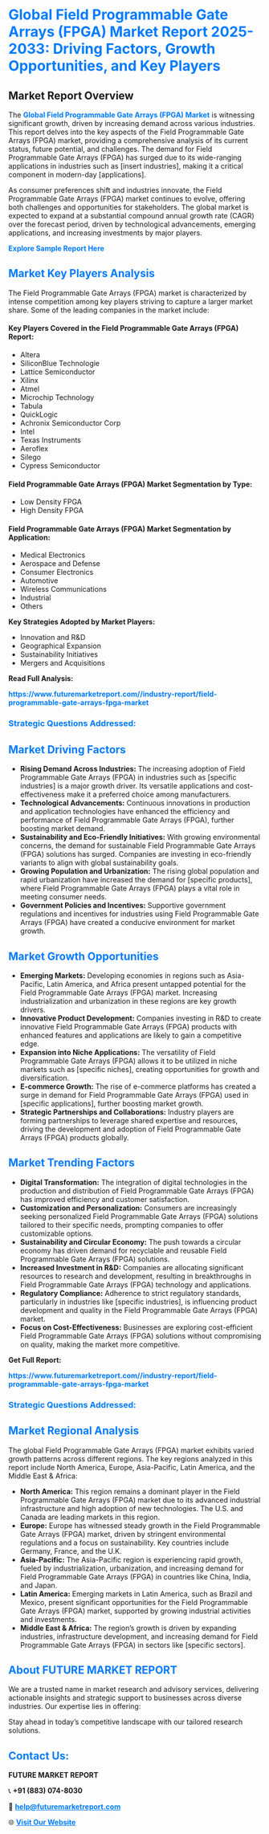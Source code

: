 <h1 style="color: #007BFF;">Global Field Programmable Gate Arrays (FPGA) Market Report 2025-2033: Driving Factors, Growth Opportunities, and Key Players</h1>

<section id="overview">
<h2>Market Report Overview</h2>
<p>The <a href="https://www.futuremarketreport.com//industry-report/field-programmable-gate-arrays-fpga-market" style="color: #007BFF; text-decoration: none;"><strong>Global Field Programmable Gate Arrays (FPGA) Market</strong></a> is witnessing significant growth, driven by increasing demand across various industries. This report delves into the key aspects of the Field Programmable Gate Arrays (FPGA) market, providing a comprehensive analysis of its current status, future potential, and challenges. The demand for Field Programmable Gate Arrays (FPGA) has surged due to its wide-ranging applications in industries such as [insert industries], making it a critical component in modern-day [applications].</p>
<p>As consumer preferences shift and industries innovate, the Field Programmable Gate Arrays (FPGA) market continues to evolve, offering both challenges and opportunities for stakeholders. The global market is expected to expand at a substantial compound annual growth rate (CAGR) over the forecast period, driven by technological advancements, emerging applications, and increasing investments by major players.</p>
</section>

<section id="overview">
<p><a href="https://www.futuremarketreport.com//request-sample/reportId=81435" style="color: #007BFF; text-decoration: none;"><strong>Explore Sample Report Here</strong></a></p>
</section>

<section id="key-players">
<h2 style="color: #007BFF;">Market Key Players Analysis</h2>
<p>The Field Programmable Gate Arrays (FPGA) market is characterized by intense competition among key players striving to capture a larger market share. Some of the leading companies in the market include:</p>
<h4>Key Players Covered in the Field Programmable Gate Arrays (FPGA) Report:</h4>
<ul><li>Altera</li><li>SiliconBlue Technologie</li><li>Lattice Semiconductor</li><li>Xilinx</li><li>Atmel</li><li>Microchip Technology</li><li>Tabula</li><li>QuickLogic</li><li>Achronix Semiconductor Corp</li><li>Intel</li><li>Texas Instruments</li><li>Aeroflex</li><li>Silego</li><li>Cypress Semiconductor</li></ul>
<h4>Field Programmable Gate Arrays (FPGA) Market Segmentation by Type:</h4>
<ul><li>Low Density FPGA</li><li>High Density FPGA</li></ul>

<h4>Field Programmable Gate Arrays (FPGA) Market Segmentation by Application:</h4>
<ul><li>Medical Electronics</li><li>Aerospace and Defense</li><li>Consumer Electronics</li><li>Automotive</li><li>Wireless Communications</li><li>Industrial</li><li>Others</li></ul>
<p><strong>Key Strategies Adopted by Market Players:</strong></p>
<ul>
<li>Innovation and R&D</li>
<li>Geographical Expansion</li>
<li>Sustainability Initiatives</li>
<li>Mergers and Acquisitions</li>
</ul>
</section>

<section>
<p><strong>Read Full Analysis: </strong></p><a href="https://www.futuremarketreport.com//industry-report/field-programmable-gate-arrays-fpga-market" style="color: #007BFF; text-decoration: none;"><strong>https://www.futuremarketreport.com//industry-report/field-programmable-gate-arrays-fpga-market</strong></a>
<h3 style="color: #007BFF;">Strategic Questions Addressed:</h3>
</section>

<section id="driving-factors">
<h2 style="color: #007BFF;">Market Driving Factors</h2>
<ul>
<li><strong>Rising Demand Across Industries:</strong> The increasing adoption of Field Programmable Gate Arrays (FPGA) in industries such as [specific industries] is a major growth driver. Its versatile applications and cost-effectiveness make it a preferred choice among manufacturers.</li>
<li><strong>Technological Advancements:</strong> Continuous innovations in production and application technologies have enhanced the efficiency and performance of Field Programmable Gate Arrays (FPGA), further boosting market demand.</li>
<li><strong>Sustainability and Eco-Friendly Initiatives:</strong> With growing environmental concerns, the demand for sustainable Field Programmable Gate Arrays (FPGA) solutions has surged. Companies are investing in eco-friendly variants to align with global sustainability goals.</li>
<li><strong>Growing Population and Urbanization:</strong> The rising global population and rapid urbanization have increased the demand for [specific products], where Field Programmable Gate Arrays (FPGA) plays a vital role in meeting consumer needs.</li>
<li><strong>Government Policies and Incentives:</strong> Supportive government regulations and incentives for industries using Field Programmable Gate Arrays (FPGA) have created a conducive environment for market growth.</li>
</ul>
</section>

<section id="growth-opportunities">
<h2 style="color: #007BFF;">Market Growth Opportunities</h2>
<ul>
<li><strong>Emerging Markets:</strong> Developing economies in regions such as Asia-Pacific, Latin America, and Africa present untapped potential for the Field Programmable Gate Arrays (FPGA) market. Increasing industrialization and urbanization in these regions are key growth drivers.</li>
<li><strong>Innovative Product Development:</strong> Companies investing in R&D to create innovative Field Programmable Gate Arrays (FPGA) products with enhanced features and applications are likely to gain a competitive edge.</li>
<li><strong>Expansion into Niche Applications:</strong> The versatility of Field Programmable Gate Arrays (FPGA) allows it to be utilized in niche markets such as [specific niches], creating opportunities for growth and diversification.</li>
<li><strong>E-commerce Growth:</strong> The rise of e-commerce platforms has created a surge in demand for Field Programmable Gate Arrays (FPGA) used in [specific applications], further boosting market growth.</li>
<li><strong>Strategic Partnerships and Collaborations:</strong> Industry players are forming partnerships to leverage shared expertise and resources, driving the development and adoption of Field Programmable Gate Arrays (FPGA) products globally.</li>
</ul>
</section>

<section id="trending-factors">
<h2 style="color: #007BFF;">Market Trending Factors</h2>
<ul>
<li><strong>Digital Transformation:</strong> The integration of digital technologies in the production and distribution of Field Programmable Gate Arrays (FPGA) has improved efficiency and customer satisfaction.</li>
<li><strong>Customization and Personalization:</strong> Consumers are increasingly seeking personalized Field Programmable Gate Arrays (FPGA) solutions tailored to their specific needs, prompting companies to offer customizable options.</li>
<li><strong>Sustainability and Circular Economy:</strong> The push towards a circular economy has driven demand for recyclable and reusable Field Programmable Gate Arrays (FPGA) solutions.</li>
<li><strong>Increased Investment in R&D:</strong> Companies are allocating significant resources to research and development, resulting in breakthroughs in Field Programmable Gate Arrays (FPGA) technology and applications.</li>
<li><strong>Regulatory Compliance:</strong> Adherence to strict regulatory standards, particularly in industries like [specific industries], is influencing product development and quality in the Field Programmable Gate Arrays (FPGA) market.</li>
<li><strong>Focus on Cost-Effectiveness:</strong> Businesses are exploring cost-efficient Field Programmable Gate Arrays (FPGA) solutions without compromising on quality, making the market more competitive.</li>
</ul>
</section>

<section>
<p><strong>Get Full Report: </strong></p><a href="https://www.futuremarketreport.com//industry-report/field-programmable-gate-arrays-fpga-market" style="color: #007BFF; text-decoration: none;"><strong>https://www.futuremarketreport.com//industry-report/field-programmable-gate-arrays-fpga-market</strong></a>
<h3 style="color: #007BFF;">Strategic Questions Addressed:</h3>
</section>


<section id="regional-analysis">
<h2 style="color: #007BFF;">Market Regional Analysis</h2>
<p>The global Field Programmable Gate Arrays (FPGA) market exhibits varied growth patterns across different regions. The key regions analyzed in this report include North America, Europe, Asia-Pacific, Latin America, and the Middle East & Africa:</p>
<ul>
<li><strong>North America:</strong> This region remains a dominant player in the Field Programmable Gate Arrays (FPGA) market due to its advanced industrial infrastructure and high adoption of new technologies. The U.S. and Canada are leading markets in this region.</li>
<li><strong>Europe:</strong> Europe has witnessed steady growth in the Field Programmable Gate Arrays (FPGA) market, driven by stringent environmental regulations and a focus on sustainability. Key countries include Germany, France, and the U.K.</li>
<li><strong>Asia-Pacific:</strong> The Asia-Pacific region is experiencing rapid growth, fueled by industrialization, urbanization, and increasing demand for Field Programmable Gate Arrays (FPGA) in countries like China, India, and Japan.</li>
<li><strong>Latin America:</strong> Emerging markets in Latin America, such as Brazil and Mexico, present significant opportunities for the Field Programmable Gate Arrays (FPGA) market, supported by growing industrial activities and investments.</li>
<li><strong>Middle East & Africa:</strong> The region’s growth is driven by expanding industries, infrastructure development, and increasing demand for Field Programmable Gate Arrays (FPGA) in sectors like [specific sectors].</li>
</ul>
</section>

<footer>
<h2 style="color: #007BFF;">About FUTURE MARKET REPORT</h2>
<p>We are a trusted name in market research and advisory services, delivering actionable insights and strategic support to businesses across diverse industries. Our expertise lies in offering:</p>

<p>Stay ahead in today’s competitive landscape with our tailored research solutions.</p>

<h2 style="color: #007BFF;">Contact Us:</h2>
<p><strong>FUTURE MARKET REPORT</strong></p>
<p>📞 <strong>+91 (883) 074-8030</strong></p>
<p>📧 <strong><a href="mailto:help@futuremarketreport.com" style="color: #007BFF;">help@futuremarketreport.com</a></strong></p>
<p>🌐 <strong><a href="https://www.futuremarketreport.com/" style="color: #007BFF;">Visit Our Website</a></strong></p>
</footer>